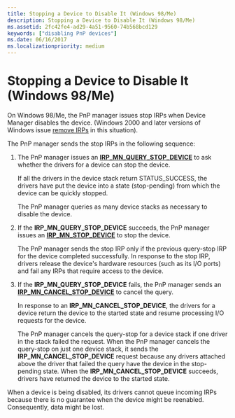 ```yaml
---
title: Stopping a Device to Disable It (Windows 98/Me)
description: Stopping a Device to Disable It (Windows 98/Me)
ms.assetid: 2fc42fe4-ad29-4a51-9560-74b568bcd129
keywords: ["disabling PnP devices"]
ms.date: 06/16/2017
ms.localizationpriority: medium
---
```


# Stopping a Device to Disable It (Windows 98/Me)





On Windows 98/Me, the PnP manager issues stop IRPs when Device Manager disables the device. (Windows 2000 and later versions of Windows issue [remove IRPs](removing-a-device.md) in this situation).

The PnP manager sends the stop IRPs in the following sequence:

1.  The PnP manager issues an [**IRP\_MN\_QUERY\_STOP\_DEVICE**](./irp-mn-query-stop-device.md) to ask whether the drivers for a device can stop the device.

    If all the drivers in the device stack return STATUS\_SUCCESS, the drivers have put the device into a state (stop-pending) from which the device can be quickly stopped.

    The PnP manager queries as many device stacks as necessary to disable the device.

2.  If the **IRP\_MN\_QUERY\_STOP\_DEVICE** succeeds, the PnP manager issues an [**IRP\_MN\_STOP\_DEVICE**](./irp-mn-stop-device.md) to stop the device.

    The PnP manager sends the stop IRP only if the previous query-stop IRP for the device completed successfully. In response to the stop IRP, drivers release the device's hardware resources (such as its I/O ports) and fail any IRPs that require access to the device.

3.  If the **IRP\_MN\_QUERY\_STOP\_DEVICE** fails, the PnP manager sends an [**IRP\_MN\_CANCEL\_STOP\_DEVICE**](./irp-mn-cancel-stop-device.md) to cancel the query.

    In response to an **IRP\_MN\_CANCEL\_STOP\_DEVICE**, the drivers for a device return the device to the started state and resume processing I/O requests for the device.

    The PnP manager cancels the query-stop for a device stack if one driver in the stack failed the request. When the PnP manager cancels the query-stop on just one device stack, it sends the **IRP\_MN\_CANCEL\_STOP\_DEVICE** request because any drivers attached above the driver that failed the query have the device in the stop-pending state. When the **IRP\_MN\_CANCEL\_STOP\_DEVICE** succeeds, drivers have returned the device to the started state.

When a device is being disabled, its drivers cannot queue incoming IRPs because there is no guarantee when the device might be reenabled. Consequently, data might be lost.

 

